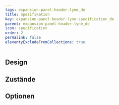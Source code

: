 ```yaml
---
tags: expansion-panel-header-lyne_de
title: Spezifikation
key: expansion-panel-header-lyne-specification_de
parent: expansion-panel-header-lyne_de
icon: specification
order: 2
permalink: false
eleventyExcludeFromCollections: true
---
```


## Design 

## Zustände

## Optionen


